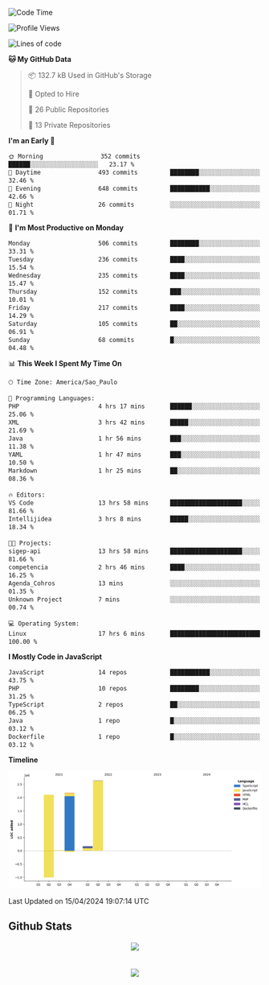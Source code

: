  
<!--START_SECTION:waka-->
![Code Time](http://img.shields.io/badge/Code%20Time-1%2C682%20hrs%2040%20mins-blue)

![Profile Views](http://img.shields.io/badge/Profile%20Views-1-blue)

![Lines of code](https://img.shields.io/badge/From%20Hello%20World%20I%27ve%20Written-7.1%20million%20lines%20of%20code-blue)

**🐱 My GitHub Data** 

> 📦 132.7 kB Used in GitHub's Storage 
 > 
> 💼 Opted to Hire
 > 
> 📜 26 Public Repositories 
 > 
> 🔑 13 Private Repositories 
 > 
**I'm an Early 🐤** 

```text
🌞 Morning                352 commits         ██████░░░░░░░░░░░░░░░░░░░   23.17 % 
🌆 Daytime                493 commits         ████████░░░░░░░░░░░░░░░░░   32.46 % 
🌃 Evening                648 commits         ███████████░░░░░░░░░░░░░░   42.66 % 
🌙 Night                  26 commits          ░░░░░░░░░░░░░░░░░░░░░░░░░   01.71 % 
```
📅 **I'm Most Productive on Monday** 

```text
Monday                   506 commits         ████████░░░░░░░░░░░░░░░░░   33.31 % 
Tuesday                  236 commits         ████░░░░░░░░░░░░░░░░░░░░░   15.54 % 
Wednesday                235 commits         ████░░░░░░░░░░░░░░░░░░░░░   15.47 % 
Thursday                 152 commits         ███░░░░░░░░░░░░░░░░░░░░░░   10.01 % 
Friday                   217 commits         ████░░░░░░░░░░░░░░░░░░░░░   14.29 % 
Saturday                 105 commits         ██░░░░░░░░░░░░░░░░░░░░░░░   06.91 % 
Sunday                   68 commits          █░░░░░░░░░░░░░░░░░░░░░░░░   04.48 % 
```


📊 **This Week I Spent My Time On** 

```text
🕑︎ Time Zone: America/Sao_Paulo

💬 Programming Languages: 
PHP                      4 hrs 17 mins       ██████░░░░░░░░░░░░░░░░░░░   25.06 % 
XML                      3 hrs 42 mins       █████░░░░░░░░░░░░░░░░░░░░   21.69 % 
Java                     1 hr 56 mins        ███░░░░░░░░░░░░░░░░░░░░░░   11.38 % 
YAML                     1 hr 47 mins        ███░░░░░░░░░░░░░░░░░░░░░░   10.50 % 
Markdown                 1 hr 25 mins        ██░░░░░░░░░░░░░░░░░░░░░░░   08.36 % 

🔥 Editors: 
VS Code                  13 hrs 58 mins      ████████████████████░░░░░   81.66 % 
Intellijidea             3 hrs 8 mins        █████░░░░░░░░░░░░░░░░░░░░   18.34 % 

🐱‍💻 Projects: 
sigep-api                13 hrs 58 mins      ████████████████████░░░░░   81.66 % 
competencia              2 hrs 46 mins       ████░░░░░░░░░░░░░░░░░░░░░   16.25 % 
Agenda_Cohros            13 mins             ░░░░░░░░░░░░░░░░░░░░░░░░░   01.35 % 
Unknown Project          7 mins              ░░░░░░░░░░░░░░░░░░░░░░░░░   00.74 % 

💻 Operating System: 
Linux                    17 hrs 6 mins       █████████████████████████   100.00 % 
```

**I Mostly Code in JavaScript** 

```text
JavaScript               14 repos            ███████████░░░░░░░░░░░░░░   43.75 % 
PHP                      10 repos            ████████░░░░░░░░░░░░░░░░░   31.25 % 
TypeScript               2 repos             ██░░░░░░░░░░░░░░░░░░░░░░░   06.25 % 
Java                     1 repo              █░░░░░░░░░░░░░░░░░░░░░░░░   03.12 % 
Dockerfile               1 repo              █░░░░░░░░░░░░░░░░░░░░░░░░   03.12 % 
```



**Timeline**

![Lines of Code chart](https://raw.githubusercontent.com/MaueDev/MaueDev/main/assets/bar_graph.png)


 Last Updated on 15/04/2024 19:07:14 UTC
<!--END_SECTION:waka-->

## Github Stats  
<div align="center"><img src="https://github-readme-stats.vercel.app/api/top-langs/?username=MaueDev&hide_border=true&layout=compact" align="center" /></div>  

<br/>  

<br/>  

<div align="center">
<img src="https://komarev.com/ghpvc/?username=MaueDev&&style=flat-square" align="center" />
</div>  
  
